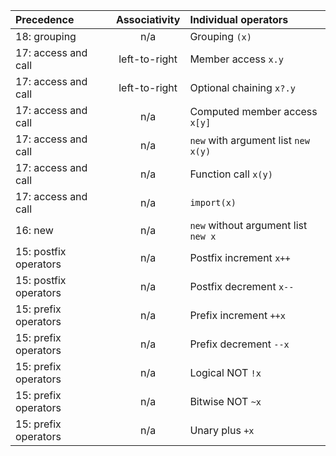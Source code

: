 | Precedence            | Associativity | Individual operators                |
| :-------------------- | :-----------: | :---------------------------------- |
| 18: grouping          |      n/a      | Grouping `(x)`                      |
| 17: access and call   | left-to-right | Member access `x.y`                 |
| 17: access and call   | left-to-right | Optional chaining `x?.y`            |
| 17: access and call   |      n/a      | Computed member access `x[y]`       |
| 17: access and call   |      n/a      | `new` with argument list `new x(y)` |
| 17: access and call   |      n/a      | Function call `x(y)`                |
| 17: access and call   |      n/a      | `import(x)`                         |
| 16: new               |      n/a      | `new` without argument list `new x` |
| 15: postfix operators |      n/a      | Postfix increment `x++`             |
| 15: postfix operators |      n/a      | Postfix decrement `x--`             |
| 15: prefix operators  |      n/a      | Prefix increment `++x`              |
| 15: prefix operators  |      n/a      | Prefix decrement `--x`              |
| 15: prefix operators  |      n/a      | Logical NOT `!x`                    |
| 15: prefix operators  |      n/a      | Bitwise NOT `~x`                    |
| 15: prefix operators  |      n/a      | Unary plus `+x`                     |
